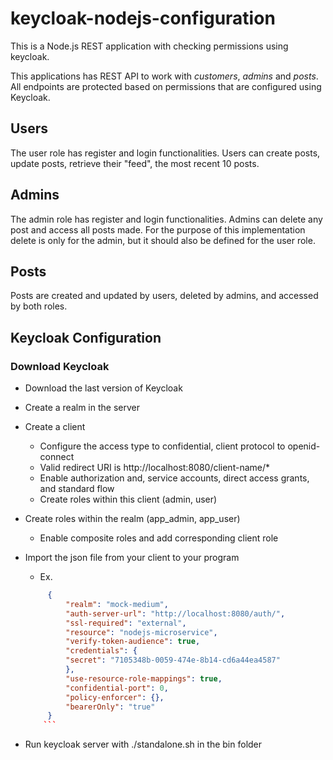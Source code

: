 # keycloak-nodejs-configuration

This is a Node.js REST application with checking permissions using keycloak.

This applications has REST API to work with _customers_, _admins_ and _posts_. All endpoints are protected
based on permissions that are configured using Keycloak.

## Users
The  user role has register and login functionalities. Users can create posts, update posts, retrieve their "feed", the most recent 10 posts.

## Admins
The  admin role has register and login functionalities. Admins can delete any post and access all posts made. For the purpose of this implementation delete is only for the admin, but it should also be defined for the user role. 

## Posts
Posts are created and updated by users, deleted by admins, and accessed by both roles.


## Keycloak Configuration

### Download Keycloak

- Download the last version of Keycloak
- Create a realm in the server
- Create a client
    - Configure the access type to confidential, client protocol to openid-connect 
    - Valid redirect URI is http://localhost:8080/client-name/*
    - Enable authorization and, service accounts, direct access grants, and standard flow
    - Create roles within this client (admin, user)

- Create roles within the realm (app_admin, app_user)
    - Enable composite roles and add corresponding client role

- Import the json file from your client to your program
    - Ex. 
   ```json
        {
            "realm": "mock-medium",
            "auth-server-url": "http://localhost:8080/auth/",
            "ssl-required": "external",
            "resource": "nodejs-microservice",
            "verify-token-audience": true,
            "credentials": {
            "secret": "7105348b-0059-474e-8b14-cd6a44ea4587"
            },
            "use-resource-role-mappings": true,
            "confidential-port": 0,
            "policy-enforcer": {},
            "bearerOnly": "true"
        }
       ```
- Run keycloak server with ./standalone.sh in the bin folder